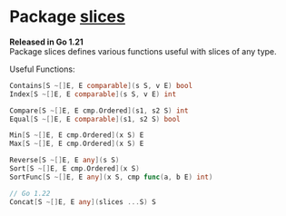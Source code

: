 # Package [slices](https://pkg.go.dev/slices)
**Released in Go 1.21**  
Package slices defines various functions useful with slices of any type.  

Useful Functions:  
```go
Contains[S ~[]E, E comparable](s S, v E) bool
Index[S ~[]E, E comparable](s S, v E) int

Compare[S ~[]E, E cmp.Ordered](s1, s2 S) int
Equal[S ~[]E, E comparable](s1, s2 S) bool

Min[S ~[]E, E cmp.Ordered](x S) E
Max[S ~[]E, E cmp.Ordered](x S) E

Reverse[S ~[]E, E any](s S)
Sort[S ~[]E, E cmp.Ordered](x S)
SortFunc[S ~[]E, E any](x S, cmp func(a, b E) int)

// Go 1.22
Concat[S ~[]E, E any](slices ...S) S
```